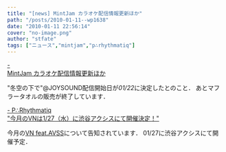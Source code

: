 ```yaml
---
title: "[news] MintJam カラオケ配信情報更新ほか"
path: "/posts/2010-01-11--wp1638"
date: "2010-01-11 22:56:14"
cover: "no-image.png"
author: "stfate"
tags: ["ニュース","mintjam","p∴rhythmatiq"]
---
```


<style type="text/css">
<!--
p {white-space: pre-wrap};
-->
</style>

<a  href="http://www.mintjam.net/mj/index.html" target="_blank">- MintJam カラオケ配信情報更新ほか</a>
<div >"冬空の下で"@JOYSOUND配信開始日が<em>01/22</em>に決定したとのこと．
あとマフラータオルの販売が終了しています．</div>

<a  href="http://prq.blog44.fc2.com/" target="_blank">- P∴Rhythmatiq "今月のVNは1/27（水）に渋谷アクシスにて開催決定！"</a>
<div >今月の<a href="http://vnavss.blog47.fc2.com/" target="_blank">VN feat.AVSS</a>について告知されています．
01/27に渋谷アクシスにて開催予定．</div>